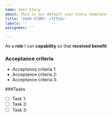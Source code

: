 ```yaml
---
name: User Story
about: This is our default user story template
title: 'USER STORY: <TITLE>'
labels: ''
assignees: ''

---
```


As a **role** I can **capability** so that **received benefit**

### Acceptance criteria

- Acceptance criteria 1:
- Acceptance criteria 2:
- Acceptance criteria 3:

###Tasks

- [ ] Task 1:
- [ ] Task 2:
- [ ] Task 3:
